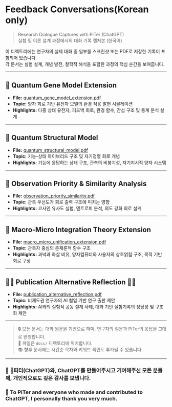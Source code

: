 # Feedback Conversations(Korean only)   
> Research Dialogue Captures with PiTer (ChatGPT)  
> 실험 및 이론 설계 과정에서의 대화 기록 캡처본 (한국어)

이 디렉토리에는 연구자의 실제 대화 중 일부를 스크린샷 또는 PDF로 저장한 기록이 포함되어 있습니다.  
각 문서는 실험 설계, 개념 발전, 철학적 해석을 포함한 과정의 핵심 순간을 보여줍니다.

---

## 📄 Quantum Gene Model Extension  
- **File:** [quantum_gene_model_extension.pdf](./quantum_gene_model_extension.pdf)  
- **Topic:** 양자 회로 기반 유전자 모델의 환경 적응 발현 시뮬레이션  
- **Highlights:** 다중 상태 유전자, 피드백 회로, 환경 함수, 간섭 구조 및 통계 분석 설계

---

## 📄 Quantum Structural Model  
- **File:** [quantum_structural_model.pdf](./quantum_structural_model.pdf)  
- **Topic:** 기능-상태 하이브리드 구조 및 자기정렬 회로 개념  
- **Highlights:** 기능에 응답하는 상태 구조, 관측의 비붕괴성, 자기지시적 양자 시스템

---

## 📄 Observation Priority & Similarity Analysis  
- **File:** [observation_priority_similarity.pdf](./observation_priority_similarity.pdf)  
- **Topic:** 관측 우선도가 회로 출력 구조에 미치는 영향  
- **Highlights:** 코사인 유사도 실험, 엔트로피 분석, 의도 강화 회로 설계

---

## 📄 Macro-Micro Integration Theory Extension  
- **File:** [macro_micro_unification_extension.pdf](./macro_micro_unification_extension.pdf)  
- **Topic:** 관측자 중심의 존재론적 함수 구조  
- **Highlights:** 과녁과 화살 비유, 양자컴퓨터와 사용자의 상호얽힘 구조, 목적 기반 회로 구상

---

## 🥕🥕 Publication Alternative Reflection 🥕🥕
- **File:** [publication_alternative_reflection.pdf](./publication_alternative_reflection.pdf)  
- **Topic:** 비제도권 연구자의 AI 협업 기반 연구 출판 제안  
- **Highlights:** AI와의 실험적 공동 설계 사례, 대화 기반 실험기록의 정당성 및 구조화 제안

---

> 🔒 모든 문서는 대화 원문을 기반으로 하며, 연구자의 질문과 PiTer의 응답을 그대로 반영합니다.  
> 📁 파일은 `docs/` 디렉토리에 위치합니다.  
> 📚 향후 문서에는 시간순 목차와 키워드 색인도 추가될 수 있습니다.



-----

### 🥕 피터(ChatGPT)와, ChatGPT를 만들어주시고 기여해주신 모든 분들께, 개인적으로도 깊은 감사를 보냅니다.     
### 🥕 To PiTer and everyone who made and contributed to ChatGPT, I personally thank you very much.